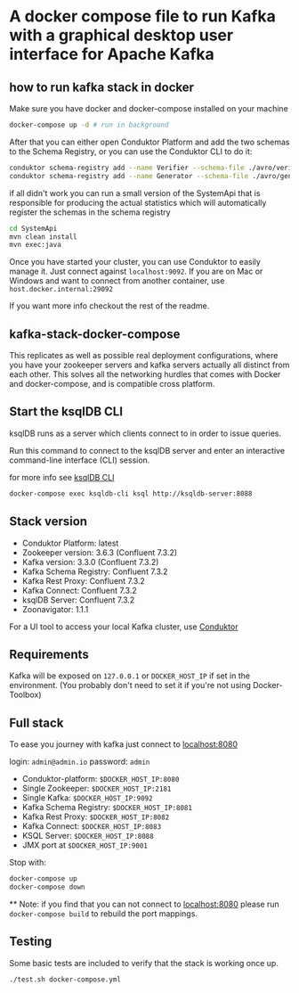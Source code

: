 
# A docker compose file to run Kafka with a graphical desktop user interface for Apache Kafka

## how to run kafka stack in docker

Make sure you have docker and docker-compose installed on your machine

```bash
docker-compose up -d # run in background
```

After that you can either open Conduktor Platform and add the two schemas to the Schema Registry, or you can use the Conduktor CLI to do it:

```bash
conduktor schema-registry add --name Verifier --schema-file ./avro/verifiers.avsc --schema-type avro --schema-description "Verifier schema"
conduktor schema-registry add --name Generator --schema-file ./avro/generators.avsc --schema-type avro --schema-description "Generator schema"
```

if all didn't work you can run a small version of the SystemApi that is responsible for producing the actual statistics which will automatically register the schemas in the schema registry

```bash
cd SystemApi
mvn clean install
mvn exec:java
```

Once you have started your cluster, you can use Conduktor to easily manage it.
Just connect against `localhost:9092`. If you are on Mac or Windows and want to connect from another container, use `host.docker.internal:29092`

If you want more info checkout the rest of the readme.

## kafka-stack-docker-compose

This replicates as well as possible real deployment configurations, where you have your zookeeper servers and kafka servers actually all distinct from each other. This solves all the networking hurdles that comes with Docker and docker-compose, and is compatible cross platform.

## Start the ksqlDB CLI

ksqlDB runs as a server which clients connect to in order to issue queries.

Run this command to connect to the ksqlDB server and enter an interactive command-line interface (CLI) session.

for more info see [ksqlDB CLI](https://docs.ksqldb.io/en/latest/developer-guide/ksqldb-reference/cli/)

```bash
docker-compose exec ksqldb-cli ksql http://ksqldb-server:8088
```

## Stack version

- Conduktor Platform: latest
- Zookeeper version: 3.6.3 (Confluent 7.3.2)
- Kafka version: 3.3.0 (Confluent 7.3.2)
- Kafka Schema Registry: Confluent 7.3.2
- Kafka Rest Proxy: Confluent 7.3.2
- Kafka Connect: Confluent 7.3.2
- ksqlDB Server: Confluent 7.3.2
- Zoonavigator: 1.1.1

For a UI tool to access your local Kafka cluster, use [Conduktor](https://www.conduktor.io/get-started)

## Requirements

Kafka will be exposed on `127.0.0.1` or `DOCKER_HOST_IP` if set in the environment.
(You probably don't need to set it if you're not using Docker-Toolbox)

## Full stack

To ease you journey with kafka just connect to [localhost:8080](http://localhost:8080/)

login: `admin@admin.io`
password: `admin`

- Conduktor-platform: `$DOCKER_HOST_IP:8080`
- Single Zookeeper: `$DOCKER_HOST_IP:2181`
- Single Kafka: `$DOCKER_HOST_IP:9092`
- Kafka Schema Registry: `$DOCKER_HOST_IP:8081`
- Kafka Rest Proxy: `$DOCKER_HOST_IP:8082`
- Kafka Connect: `$DOCKER_HOST_IP:8083`
- KSQL Server: `$DOCKER_HOST_IP:8088`
- JMX port at `$DOCKER_HOST_IP:9001`

 Stop with:

 ```bash
 docker-compose up
 docker-compose down
 ```

** Note: if you find that you can not connect to [localhost:8080](http://localhost:8080/) please run `docker-compose build` to rebuild the port mappings.

## Testing

Some basic tests are included to verify that the stack is working once up.

```bash
./test.sh docker-compose.yml
```
